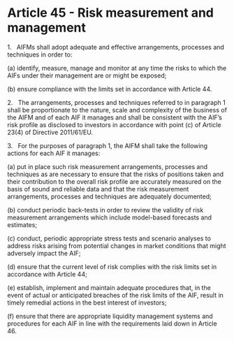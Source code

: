 # Article 45 - Risk measurement and management


1.   AIFMs shall adopt adequate and effective arrangements, processes and techniques in order to:

(a) identify, measure, manage and monitor at any time the risks to which the AIFs under their management are or might be exposed;

(b) ensure compliance with the limits set in accordance with Article 44.

2.   The arrangements, processes and techniques referred to in paragraph 1 shall be proportionate to the nature, scale and complexity of the business of the AIFM and of each AIF it manages and shall be consistent with the AIF’s risk profile as disclosed to investors in accordance with point (c) of Article 23(4) of Directive 2011/61/EU.

3.   For the purposes of paragraph 1, the AIFM shall take the following actions for each AIF it manages:

(a) put in place such risk measurement arrangements, processes and techniques as are necessary to ensure that the risks of positions taken and their contribution to the overall risk profile are accurately measured on the basis of sound and reliable data and that the risk measurement arrangements, processes and techniques are adequately documented;

(b) conduct periodic back-tests in order to review the validity of risk measurement arrangements which include model-based forecasts and estimates;

(c) conduct, periodic appropriate stress tests and scenario analyses to address risks arising from potential changes in market conditions that might adversely impact the AIF;

(d) ensure that the current level of risk complies with the risk limits set in accordance with Article 44;

(e) establish, implement and maintain adequate procedures that, in the event of actual or anticipated breaches of the risk limits of the AIF, result in timely remedial actions in the best interest of investors;

(f) ensure that there are appropriate liquidity management systems and procedures for each AIF in line with the requirements laid down in Article 46.
